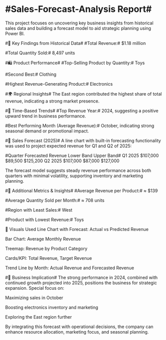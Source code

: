 # #Sales-Forecast-Analysis Report#

This project focuses on uncovering key business insights from historical sales data and building a forecast model to aid strategic planning using Power BI.

#🔹 Key Findings from Historical Data#
#Total Revenue:# $1.18 million

#Total Quantity Sold:# 8,497 units

#🛍️ Product Performance#
#Top-Selling Product by Quantity:# Toys

#Second Best:# Clothing

#Highest Revenue-Generating Product:# Electronics

#🌍 Regional Insights#
The East region contributed the highest share of total revenue, indicating a strong market presence.

#📆 Time-Based Trends#
#Top Revenue Year:# 2024, suggesting a positive upward trend in business performance.

#Best Performing Month (Average Revenue):# October, indicating strong seasonal demand or promotional impact.

#🔹 Sales Forecast (2025)#
A line chart with built-in forecasting functionality was used to project expected revenue for Q1 and Q2 of 2025:

#Quarter	Forecasted Revenue	Lower Band	Upper Band#
Q1 2025	$107,000	$89,500	$125,200
Q2 2025	$107,000	$87,000	$127,000

The forecast model suggests steady revenue performance across both quarters with minimal volatility, supporting inventory and marketing planning.

#🔹 Additional Metrics & Insights#
#Average Revenue per Product:# ≈ $139

#Average Quantity Sold per Month:# ≈ 708 units

#Region with Least Sales:# West

#Product with Lowest Revenue:# Toys

📌 Visuals Used
Line Chart with Forecast: Actual vs Predicted Revenue

Bar Chart: Average Monthly Revenue

Treemap: Revenue by Product Category

Cards/KPI: Total Revenue, Target Revenue

Trend Line by Month: Actual Revenue and Forecasted Revenue

#🎯 Business Implication#
The strong performance in 2024, combined with continued growth projected into 2025, positions the business for strategic expansion. Special focus on:

Maximizing sales in October

Boosting electronics inventory and marketing

Exploring the East region further

By integrating this forecast with operational decisions, the company can enhance resource allocation, marketing focus, and seasonal planning.
